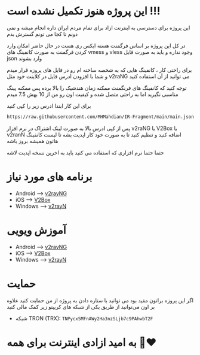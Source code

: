 # این پروژه هنوز تکمیل نشده است !!!

این پروژه برای دسترسی به اینترنت ازاد برای تمام مردم ایران داره انجام میشه و نمی دونم تا کجا می تونم گسترش بدم 

در کل این پروژه بر اساس فرگمنت هسته ایکس ری هست در حال حاضر امکان وارد کردن فرگمنت به صورت کانفینگ های vmess و vless وجود نداره و باید به صورت فایل json وارد بشوند

برای راحتی کار ، کانفینگ هایی که به شخصه ساخته ام رو در فایل های پروزه قرار میدم و شما با افزودن ادرس فایل در کلاینت خود مثل v2raNG می توانید از آن استفاده کنید

توجه کنید که کانفینگ های فرنگمنت ممکنه زمان هندشیک را بالا برده پس ممکنه پینگ مناسبی نگیرید اما به راحتی متصل شده و کیفیت اون رو من از 10 بهش 7.5 میدم

برای این کار ابتدا ادرس زیر را کپی کنید



```bash
https://raw.githubusercontent.com/MHMahdian/IR-Fragment/main/main.json
```

پس از کپی ادرس بالا به صورت لینک اشتراک در نرم افزار v2raNG یا V2Box یا v2ranN اضافه کنید و تنظیم کنید تا به صورت خود کار اپدیت بشه تا لیست کانفینگ هاتون همیشه بروز باشه

حتما حتما نرم افزاری که استفاده می کنید باید به اخرین نسخه اپدیت لاشه



# برنامه های مورد نیاز
- Android --> [v2rayNG](https://github.com/2dust/v2rayNG/releases/download/1.8.15/v2rayNG_1.8.15.apk)
- iOS --> [V2Box](https://apps.apple.com/us/app/v2box-v2ray-client/id6446814690)
- Windows --> [v2rayN](https://github.com/2dust/v2rayN/releases/download/6.33/v2rayN-With-Core.zip)

# آموزش ویویی
- Android --> [v2rayNG](google.com)
- iOS --> [V2Box](google.com)
- Windows --> [v2rayN](google.com)
# حمایت
اگر این پروزه براتون مفید بود می توانید با ستاره دادن به پروژه از من حمایت کنید علاوه بر اون می‌توانید از طریق یکی از شبکه های کریپتو زیر کمک مالی کنید

- شبکه TRON (TRX): `TNPycx5MFnAWy2Ha3nzSLjb7c9PAhwbT2F`

 
# به امید ازادی اینترنت برای همه ❤️‍🔥

